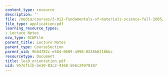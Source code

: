 ```yaml
---
content_type: resource
description: ''
file: /media/courses/3-012-fundamentals-of-materials-science-fall-2005/957ef1cbbe1083c24168566c24978187_lec0_orientation.pdf
file_type: application/pdf
learning_resource_types:
- Lecture Notes
ocw_type: OCWFile
parent_title: Lecture Notes
parent_type: CourseSection
parent_uid: 9b84782c-e584-0689-a998-0228b6218bbc
resourcetype: Document
title: lec0_orientation.pdf
uid: 957ef1cb-be10-83c2-4168-566c24978187
---
```

